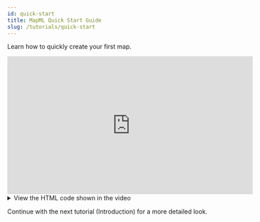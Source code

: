 ```yaml
---
id: quick-start
title: MapML Quick Start Guide
slug: /tutorials/quick-start
---
```


Learn how to quickly create your first map.

<iframe width="560" height="315" src="https://www.youtube.com/embed/-MBNTf3qdOk?si=UAojRDNLuIx2ycYT&rel=0" title="YouTube video player" frameborder="0" allow="accelerometer; autoplay; clipboard-write; encrypted-media; gyroscope; picture-in-picture;fullscreen" referrerpolicy="strict-origin-when-cross-origin" allowfullscreen></iframe>

<details>
<summary>View the HTML code shown in the video</summary>

```html
<!DOCTYPE html>
<html lang="en">
<head>
	<meta charset="UTF-8">
	<meta name="viewport" content="width=device-width, initial-scale=1.0">
	<title>Getting Started</title>
	<script type="module" src="https://cdn.jsdelivr.net/npm/@maps4html/web-map-custom-element/dist/mapml-viewer.js"></script>
</head>
<body>
	<mapml-viewer width="800" height="400" projection="OSMTILE" zoom="1" lat="60.0" lon="-100.0" controls>
		<layer- label="OpenStreetMap" src="https://maps4html.org/web-map-doc/demo/data/osm.mapml" checked></layer->	
	</mapml-viewer>
</body>
</html>
```
</details>

Continue with the next tutorial (Introduction) for a more detailed look.